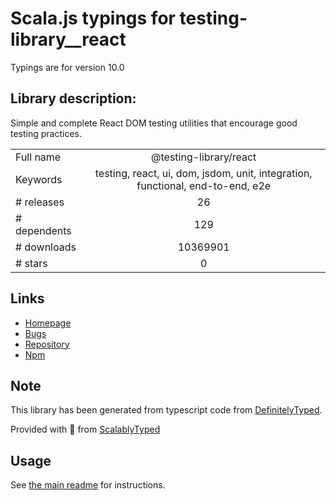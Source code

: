 
# Scala.js typings for testing-library__react

Typings are for version 10.0

## Library description:
Simple and complete React DOM testing utilities that encourage good testing practices.

|                    |                 |
| ------------------ | :-------------: |
| Full name          | @testing-library/react |
| Keywords           | testing, react, ui, dom, jsdom, unit, integration, functional, end-to-end, e2e |
| # releases         | 26 |
| # dependents       | 129 |
| # downloads        | 10369901 |
| # stars            | 0 |

## Links
- [Homepage](https://github.com/testing-library/react-testing-library#readme)
- [Bugs](https://github.com/testing-library/react-testing-library/issues)
- [Repository](https://github.com/testing-library/react-testing-library)
- [Npm](https://www.npmjs.com/package/%40testing-library%2Freact)
    


## Note
This library has been generated from typescript code from [DefinitelyTyped](https://definitelytyped.org).

Provided with :purple_heart: from [ScalablyTyped](https://github.com/oyvindberg/ScalablyTyped)

## Usage
See [the main readme](../../readme.md) for instructions.


